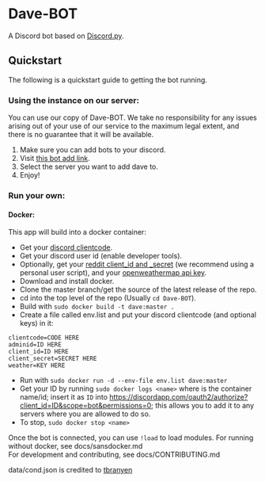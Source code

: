 # Dave-BOT
A Discord bot based on [Discord.py](https://github.com/Rapptz/discord.py).   
## Quickstart  
The following is a quickstart guide to getting the bot running.  
### Using the instance on our server:  
You can use our copy of Dave-BOT. We take no responsibility for any issues arising out of your use of our service to the maximum legal extent, and there is no guarantee that it will be available.  
1. Make sure you can add bots to your discord.
2. Visit [this bot add link](https://discordapp.com/oauth2/authorize?client_id=321704542406443009&scope=bot&permissions=0).  
3. Select the server you want to add dave to.  
4. Enjoy!  

### Run your own:  
#### Docker:  
This app will build into a docker container:
- Get your [discord clientcode](https://discordapp.com/developers/applications/me).
- Get your discord user id (enable developer tools).
- Optionally, get your [reddit client_id and _secret](https://reddit.com/prefs/apps/) (we recommend using a personal user script), and your [openweathermap api key](https://home.openweathermap.org/api_keys).  
- Download and install docker.  
- Clone the master branch/get the source of the latest release of the repo.  
- cd into the top level of the repo (Usually ```cd Dave-BOT```).  
- Build with ```sudo docker build -t dave:master .```  
- Create a file called env.list and put your discord clientcode (and optional keys) in it:  
```
clientcode=CODE HERE
adminid=ID HERE
client_id=ID HERE
client_secret=SECRET HERE
weather=KEY HERE
```
- Run with ```sudo docker run -d --env-file env.list dave:master```  
- Get your ID by running ```sudo docker logs <name>``` where <name> is the container name/id; insert it as ```ID``` into https://discordapp.com/oauth2/authorize?client_id=ID&scope=bot&permissions=0; this allows you to add it to any servers where you are allowed to do so.  
- To stop, ```sudo docker stop <name>```  

Once the bot is connected, you can use `!load` to load modules.
For running without docker, see docs/sansdocker.md  
For development and contributing, see docs/CONTRIBUTING.md  

data/cond.json is credited to [tbranyen](https://gist.github.com/tbranyen/62d974681dea8ee0caa1#file-icons-json)

